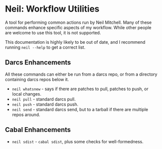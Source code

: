 # Neil: Workflow Utilities

A tool for performing common actions run by Neil Mitchell. Many of these commands enhance specific aspects of my workflow. While other people are welcome to use this tool, it is not supported.

This documentation is highly likely to be out of date, and I recommend running `neil --help` to get a correct list.

## Darcs Enhancements

All these commands can either be run from a darcs repo, or from a directory containing darcs repos below it.

* `neil whatsnew` - says if there are patches to pull, patches to push, or local changes.
* `neil pull` - standard darcs pull.
* `neil push` - standard darcs push.
* `neil send` - standard darcs send, but to a tarball if there are multiple repos around.

## Cabal Enhancements

* `neil sdist` - `cabal sdist`, plus some checks for well-formedness.
